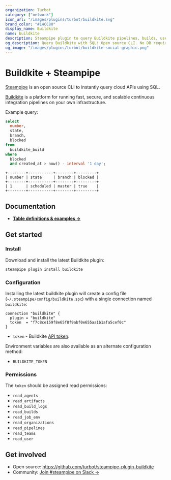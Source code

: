 ```yaml
---
organization: Turbot
category: ["network"]
icon_url: "/images/plugins/turbot/buildkite.svg"
brand_color: "#14CC80"
display_name: Buildkite
name: buildkite
description: Steampipe plugin to query Buildkite pipelines, builds, users and more.
og_description: Query Buildkite with SQL! Open source CLI. No DB required.
og_image: "/images/plugins/turbot/buildkite-social-graphic.png"
---
```


# Buildkite + Steampipe

[Steampipe](https://steampipe.io) is an open source CLI to instantly query cloud APIs using SQL.

[Buildkite](https://buildkite.com) is a platform for running fast, secure, and scalable continuous integration pipelines on your own infrastructure.

Example query:
```sql
select
  number,
  state,
  branch,
  blocked
from
  buildkite_build
where
  blocked
  and created_at > now() - interval '1 day';
```

```
+--------+-----------+--------+---------+
| number | state     | branch | blocked |
+--------+-----------+--------+---------+
| 1      | scheduled | master | true    |
+--------+-----------+--------+---------+
```

## Documentation

- **[Table definitions & examples →](/plugins/turbot/buildkite/tables)**

## Get started

### Install

Download and install the latest Buildkite plugin:

```bash
steampipe plugin install buildkite
```

### Configuration

Installing the latest buildkite plugin will create a config file (`~/.steampipe/config/buildkite.spc`) with a single connection named `buildkite`:

```hcl
connection "buildkite" {
  plugin = "buildkite"
  token  = "f7c8ce159f8e65f8f9abf0e655aa1b1afa5cef0c"
}
```

* `token` - Buildkite [API token](https://buildkite.com/docs/apis/managing-api-tokens).

Environment variables are also available as an alternate configuration method:
* `BUILDKITE_TOKEN`

### Permissions

The `token` should be assigned read permissions:
- `read_agents`
- `read_artifacts`
- `read_build_logs`
- `read_builds`
- `read_job_env`
- `read_organizations`
- `read_pipelines`
- `read_teams`
- `read_user`

## Get involved

* Open source: https://github.com/turbot/steampipe-plugin-buildkite
* Community: [Join #steampipe on Slack →](https://turbot.com/community/join)
